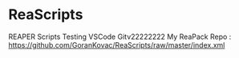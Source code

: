 # ReaScripts
REAPER Scripts
Testing VSCode Gitv22222222
My ReaPack Repo : https://github.com/GoranKovac/ReaScripts/raw/master/index.xml
